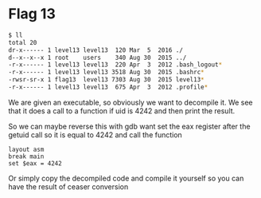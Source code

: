 # Flag 13

```bash
$ ll
total 20
dr-x------ 1 level13 level13  120 Mar  5  2016 ./
d--x--x--x 1 root    users    340 Aug 30  2015 ../
-r-x------ 1 level13 level13  220 Apr  3  2012 .bash_logout*
-r-x------ 1 level13 level13 3518 Aug 30  2015 .bashrc*
-rwsr-sr-x 1 flag13  level13 7303 Aug 30  2015 level13*
-r-x------ 1 level13 level13  675 Apr  3  2012 .profile*
```

We are given an executable, so obviously we want to decompile it. We see that it does a call to a function if uid is 4242 and then print the result.

So we can maybe reverse this with gdb want set the eax register after the getuid call so it is equal to 4242 and call the function

```gdb
layout asm
break main
set $eax = 4242
```

Or simply copy the decompiled code and compile it yourself so you can have the result of ceaser conversion